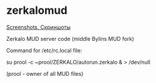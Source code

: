 zerkalomud
==========

[Screenshots. Скриншоты](http://blog.mud.kharkov.org/screenshots#zerkalo)

Zerkalo MUD server code (middle Bylins MUD fork)

Command for /etc/rc.local file:

su prool -c ~prool/ZERKALO/autorun.zerkalo & > /dev/null

(prool - owner of all MUD files)
